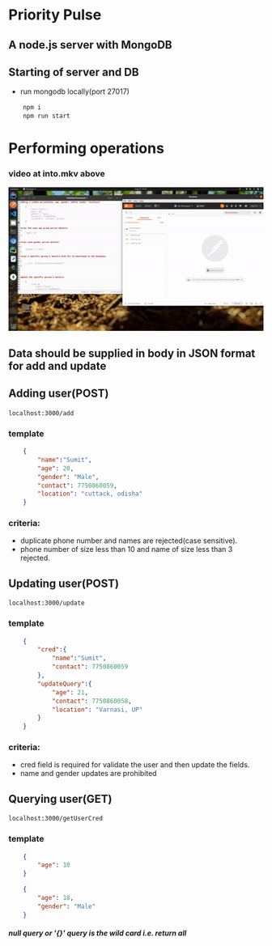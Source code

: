 # Priority Pulse
## A node.js server with MongoDB

## Starting of server and DB
   - run mongodb locally(port 27017)
```bash
    npm i
    npm run start
``` 
 
# Performing operations
### video at into.mkv above
![alt text](https://github.com/darkCavalier11/priority-pulse/blob/master/demo.gif?raw=true)
## Data should be supplied in body in JSON format for add and update
## Adding user(POST)
    localhost:3000/add
### template
```json
    {
        "name":"Sumit",
        "age": 20,
        "gender": "Male",
        "contact": 7750860059,
        "location": "cuttack, odisha"
    }
```
### criteria: 
- duplicate phone number and names are rejected(case sensitive).
- phone number of size less than 10 and name of size less than 3 rejected.

## Updating user(POST)
    localhost:3000/update
### template
```json
    {
        "cred":{
            "name":"Sumit",
            "contact": 7750860059
        },
        "updateQuery":{
            "age": 21,
            "contact": 7750860058,
            "location": "Varnasi, UP"
        }
    }
```

### criteria:
- cred field is required for validate the user and then update the fields.
- name and gender updates are prohibited

## Querying user(GET)
    localhost:3000/getUserCred
### template
```json
    {
        "age": 18
    }
```
```json
    {
        "age": 18,
        "gender": "Male"
    }
```
##### null query or '{}' query is the wild card i.e. return all